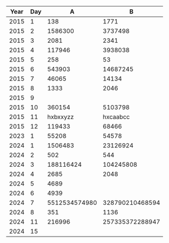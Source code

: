 |Year|Day|A|B|
|----|---|-|-|
|2015|1|138|1771|
|2015|2|1586300|3737498|
|2015|3|2081|2341|
|2015|4|117946|3938038|
|2015|5|258|53|
|2015|6|543903|14687245|
|2015|7|46065|14134|
|2015|8|1333|2046|
|2015|9|||
|2015|10|360154|5103798|
|2015|11|hxbxxyzz|hxcaabcc|
|2015|12|119433|68466|
|2023|1|55208|54578|
|2024|1|1506483|23126924|
|2024|2|502|544|
|2024|3|188116424|104245808|
|2024|4|2685|2048|
|2024|5|4689||
|2024|6|4939||
|2024|7|5512534574980|328790210468594|
|2024|8|351|1136|
|2024|11|216996|257335372288947|
|2024|15|||
